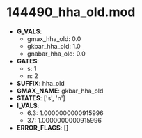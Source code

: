 # 144490_hha_old.mod

- **G_VALS**:
  - gmax_hha_old: 0.0
  - gkbar_hha_old: 1.0
  - gnabar_hha_old: 0.0
- **GATES**:
  - s: 1
  - n: 2
- **SUFFIX**: hha_old
- **GMAX_NAME**: gkbar_hha_old
- **STATES**: ['s', 'n']
- **I_VALS**:
  - 6.3: 1.0000000000915996
  - 37: 1.0000000000915996
- **ERROR_FLAGS**: []
